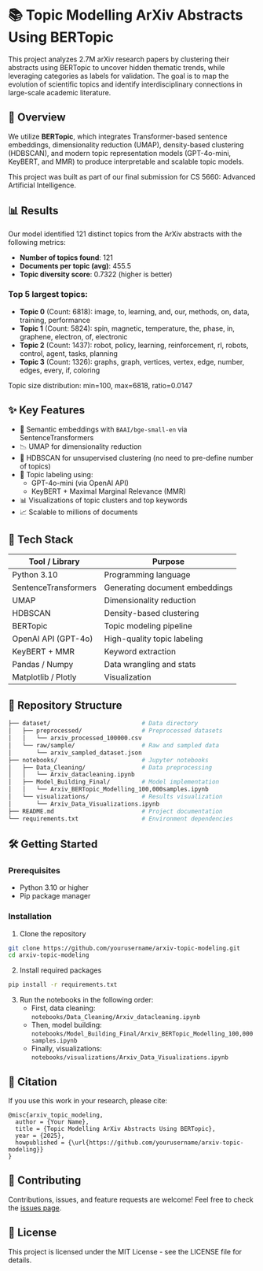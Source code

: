# 📚 Topic Modelling ArXiv Abstracts Using BERTopic

This project analyzes 2.7M arXiv research papers by clustering their abstracts using BERTopic to uncover hidden thematic trends, while leveraging categories as labels for validation. The goal is to map the evolution of scientific topics and identify interdisciplinary connections in large-scale academic literature.

## 🚀 Overview

We utilize **BERTopic**, which integrates Transformer-based sentence embeddings, dimensionality reduction (UMAP), density-based clustering (HDBSCAN), and modern topic representation models (GPT-4o-mini, KeyBERT, and MMR) to produce interpretable and scalable topic models.

This project was built as part of our final submission for CS 5660: Advanced Artificial Intelligence.

## 📊 Results

Our model identified 121 distinct topics from the ArXiv abstracts with the following metrics:
- **Number of topics found**: 121
- **Documents per topic (avg)**: 455.5
- **Topic diversity score**: 0.7322 (higher is better)

### Top 5 largest topics:
- **Topic 0** (Count: 6818): image, to, learning, and, our, methods, on, data, training, performance
- **Topic 1** (Count: 5824): spin, magnetic, temperature, the, phase, in, graphene, electron, of, electronic
- **Topic 2** (Count: 1437): robot, policy, learning, reinforcement, rl, robots, control, agent, tasks, planning
- **Topic 3** (Count: 1326): graphs, graph, vertices, vertex, edge, number, edges, every, if, coloring

Topic size distribution: min=100, max=6818, ratio=0.0147

## ✨ Key Features

- 🧠 Semantic embeddings with `BAAI/bge-small-en` via SentenceTransformers
- 📉 UMAP for dimensionality reduction
- 📌 HDBSCAN for unsupervised clustering (no need to pre-define number of topics)
- 🧾 Topic labeling using:
  - GPT-4o-mini (via OpenAI API)
  - KeyBERT + Maximal Marginal Relevance (MMR)
- 📊 Visualizations of topic clusters and top keywords
- 📈 Scalable to millions of documents

## 🧰 Tech Stack

| Tool / Library        | Purpose                            |
|-----------------------|-------------------------------------|
| Python 3.10           | Programming language                |
| SentenceTransformers  | Generating document embeddings      |
| UMAP                  | Dimensionality reduction            |
| HDBSCAN               | Density-based clustering            |
| BERTopic              | Topic modeling pipeline             |
| OpenAI API (GPT-4o)   | High-quality topic labeling         |
| KeyBERT + MMR         | Keyword extraction                  |
| Pandas / Numpy        | Data wrangling and stats            |
| Matplotlib / Plotly   | Visualization                       |

## 📂 Repository Structure

```bash
├── dataset/                          # Data directory
│   ├── preprocessed/                 # Preprocessed datasets
│   │   └── arxiv_processed_100000.csv
│   └── raw/sample/                   # Raw and sampled data
│       └── arxiv_sampled_dataset.json
├── notebooks/                        # Jupyter notebooks
│   ├── Data_Cleaning/                # Data preprocessing
│   │   └── Arxiv_datacleaning.ipynb
│   ├── Model_Building_Final/         # Model implementation
│   │   └── Arxiv_BERTopic_Modelling_100,000samples.ipynb
│   └── visualizations/               # Results visualization
│       └── Arxiv_Data_Visualizations.ipynb
├── README.md                         # Project documentation
└── requirements.txt                  # Environment dependencies
```

## 🛠️ Getting Started

### Prerequisites
- Python 3.10 or higher
- Pip package manager

### Installation

1. Clone the repository
```bash
git clone https://github.com/yourusername/arxiv-topic-modeling.git
cd arxiv-topic-modeling
```

2. Install required packages
```bash
pip install -r requirements.txt
```

3. Run the notebooks in the following order:
   - First, data cleaning: `notebooks/Data_Cleaning/Arxiv_datacleaning.ipynb`
   - Then, model building: `notebooks/Model_Building_Final/Arxiv_BERTopic_Modelling_100,000samples.ipynb`
   - Finally, visualizations: `notebooks/visualizations/Arxiv_Data_Visualizations.ipynb`

## 📝 Citation

If you use this work in your research, please cite:

```
@misc{arxiv_topic_modeling,
  author = {Your Name},
  title = {Topic Modelling ArXiv Abstracts Using BERTopic},
  year = {2025},
  howpublished = {\url{https://github.com/yourusername/arxiv-topic-modeling}}
}
```

## 🤝 Contributing

Contributions, issues, and feature requests are welcome! Feel free to check the [issues page](https://github.com/yourusername/arxiv-topic-modeling/issues).

## 📄 License

This project is licensed under the MIT License - see the LICENSE file for details.
